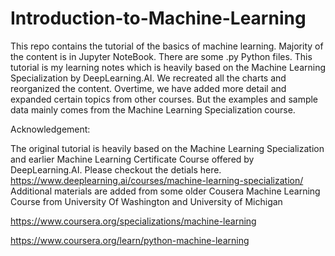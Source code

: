 # Introduction-to-Machine-Learning
This repo contains the tutorial of the basics of machine learning. Majority of the content is in Jupyter NoteBook. There are some .py Python files.
This tutorial is my learning notes which is heavily based on the Machine Learning Specialization by DeepLearning.AI. We recreated all the charts and reorganized the content.
Overtime, we have added more detail and expanded certain topics from other courses. But the examples and sample data mainly comes from the Machine Learning Specialization course. 

Acknowledgement:

The original tutorial is heavily based on the Machine Learning Specialization and earlier Machine Learning Certificate Course offered by DeepLearning.AI. Please checkout the detials here. https://www.deeplearning.ai/courses/machine-learning-specialization/
Additional materials are added from some older Cousera Machine Learning Course from University Of Washington and University of Michigan

https://www.coursera.org/specializations/machine-learning

https://www.coursera.org/learn/python-machine-learning
